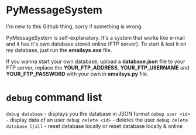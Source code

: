# PyMessageSystem

I'm new to this Github thing, sorry if something is wrong.

PyMessageSystem is self-explanatory. 
It's a system that works like e-mail and it has it's own database stored online (FTP server).
To start & test it on my database, just run the **emailsys.exe** file.

If you wanna start your own database, upload a **database.json** file to your FTP server, replace the **YOUR_FTP_ADDRESS**, **YOUR_FTP_USERNAME** and **YOUR_FTP_PASSWORD** with your own in **emailsys.py** file.

# `debug` command list
`debug database` - displays you the database in JSON format
`debug user <id>` - display data of an user
`debug delete <id>` - deletes the user
`debug delete database l|all` - reset database locally or reset database locally & online
